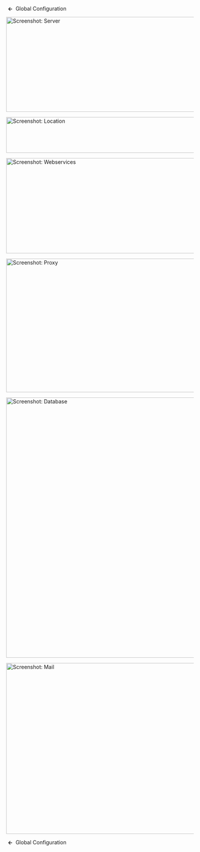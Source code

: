 <!-- Filename: Help4.x:Site_Global_Configuration_Server / Display title: Site Global Configuration Server -->

 **←**  Global
Configuration

<img
src="https://docs.joomla.org/images/thumb/7/7d/Help-4x-Global-Configuration-server-subscreen-en.png/800px-Help-4x-Global-Configuration-server-subscreen-en.png"
decoding="async"
srcset="https://docs.joomla.org/images/thumb/7/7d/Help-4x-Global-Configuration-server-subscreen-en.png/1200px-Help-4x-Global-Configuration-server-subscreen-en.png 1.5x, https://docs.joomla.org/images/thumb/7/7d/Help-4x-Global-Configuration-server-subscreen-en.png/1600px-Help-4x-Global-Configuration-server-subscreen-en.png 2x"
data-file-width="1883" data-file-height="601" width="800" height="255"
alt="Screenshot: Server" />

<img
src="https://docs.joomla.org/images/thumb/2/29/Help-4x-Global-Configuration-server-location-subscreen-en.png/800px-Help-4x-Global-Configuration-server-location-subscreen-en.png"
decoding="async"
srcset="https://docs.joomla.org/images/thumb/2/29/Help-4x-Global-Configuration-server-location-subscreen-en.png/1200px-Help-4x-Global-Configuration-server-location-subscreen-en.png 1.5x, https://docs.joomla.org/images/thumb/2/29/Help-4x-Global-Configuration-server-location-subscreen-en.png/1600px-Help-4x-Global-Configuration-server-location-subscreen-en.png 2x"
data-file-width="1882" data-file-height="227" width="800" height="96"
alt="Screenshot: Location" />

<img
src="https://docs.joomla.org/images/thumb/2/25/Help-4x-Global-Configuration-server-webservices-subscreen-en.png/800px-Help-4x-Global-Configuration-server-webservices-subscreen-en.png"
decoding="async"
srcset="https://docs.joomla.org/images/thumb/2/25/Help-4x-Global-Configuration-server-webservices-subscreen-en.png/1200px-Help-4x-Global-Configuration-server-webservices-subscreen-en.png 1.5x, https://docs.joomla.org/images/thumb/2/25/Help-4x-Global-Configuration-server-webservices-subscreen-en.png/1600px-Help-4x-Global-Configuration-server-webservices-subscreen-en.png 2x"
data-file-width="1881" data-file-height="603" width="800" height="256"
alt="Screenshot: Webservices" />

<img
src="https://docs.joomla.org/images/thumb/6/6c/Help-4x-Global-Configuration-server-proxy-subscreen-en.png/800px-Help-4x-Global-Configuration-server-proxy-subscreen-en.png"
decoding="async"
srcset="https://docs.joomla.org/images/thumb/6/6c/Help-4x-Global-Configuration-server-proxy-subscreen-en.png/1200px-Help-4x-Global-Configuration-server-proxy-subscreen-en.png 1.5x, https://docs.joomla.org/images/thumb/6/6c/Help-4x-Global-Configuration-server-proxy-subscreen-en.png/1600px-Help-4x-Global-Configuration-server-proxy-subscreen-en.png 2x"
data-file-width="1882" data-file-height="845" width="800" height="359"
alt="Screenshot: Proxy" />

<img
src="https://docs.joomla.org/images/thumb/f/ff/Help-4x-Global-Configuration-server-database-subscreen-en.png/800px-Help-4x-Global-Configuration-server-database-subscreen-en.png"
decoding="async"
srcset="https://docs.joomla.org/images/thumb/f/ff/Help-4x-Global-Configuration-server-database-subscreen-en.png/1200px-Help-4x-Global-Configuration-server-database-subscreen-en.png 1.5x, https://docs.joomla.org/images/thumb/f/ff/Help-4x-Global-Configuration-server-database-subscreen-en.png/1600px-Help-4x-Global-Configuration-server-database-subscreen-en.png 2x"
data-file-width="1882" data-file-height="1644" width="800" height="699"
alt="Screenshot: Database" />

<img
src="https://docs.joomla.org/images/thumb/a/a8/Help-4x-Global-Configuration-server-mail-subscreen-en.png/800px-Help-4x-Global-Configuration-server-mail-subscreen-en.png"
decoding="async"
srcset="https://docs.joomla.org/images/thumb/a/a8/Help-4x-Global-Configuration-server-mail-subscreen-en.png/1200px-Help-4x-Global-Configuration-server-mail-subscreen-en.png 1.5x, https://docs.joomla.org/images/thumb/a/a8/Help-4x-Global-Configuration-server-mail-subscreen-en.png/1600px-Help-4x-Global-Configuration-server-mail-subscreen-en.png 2x"
data-file-width="1882" data-file-height="1080" width="800" height="459"
alt="Screenshot: Mail" />

 **←**  Global
Configuration
